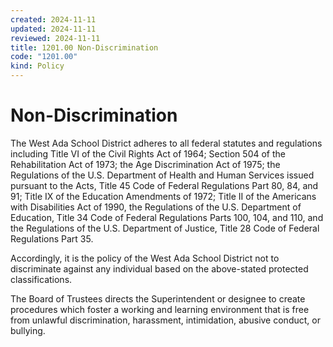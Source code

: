 ```yaml
---
created: 2024-11-11
updated: 2024-11-11
reviewed: 2024-11-11
title: 1201.00 Non-Discrimination
code: "1201.00"
kind: Policy
---
```


# Non-Discrimination

The West Ada School District adheres to all federal statutes and regulations including Title VI of the Civil Rights Act of 1964; Section 504 of the Rehabilitation Act of 1973; the Age Discrimination Act of 1975; the Regulations of the U.S. Department of Health and Human Services issued pursuant to the Acts, Title 45 Code of Federal Regulations Part 80, 84, and 91; Title IX of the Education Amendments of 1972; Title II of the Americans with Disabilities Act of 1990, the Regulations of the U.S. Department of Education, Title 34 Code of Federal Regulations Parts 100, 104, and 110, and the Regulations of the U.S. Department of Justice, Title 28 Code of Federal Regulations Part 35.

Accordingly, it is the policy of the West Ada School District not to discriminate against any individual based on the above-stated protected classifications.

The Board of Trustees directs the Superintendent or designee to create procedures which foster a working and learning environment that is free from unlawful discrimination, harassment, intimidation, abusive conduct, or bullying.
